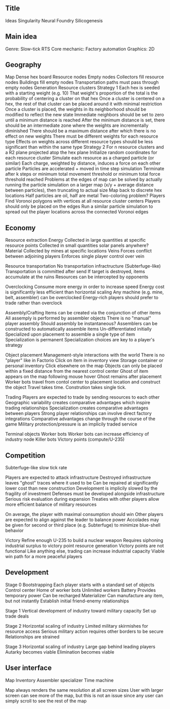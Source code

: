 ## Title

Ideas
    Singularity
    Neural Foundry
    Silicogenesis

## Main idea

Genre: Slow-tick RTS
Core mechanic: Factory automation
Graphics: 2D

## Geography

Map
    Dense hex board
    Resource nodes
    Empty nodes
        Collectors fill resource nodes
        Buildings fill empty nodes
        Transportation paths must pass through empty nodes
    Generation
        Resource clusters
            Strategy 1
                Each hex is seeded with a starting weight (e.g. 10)
                That weight's proportion of the total is the probability of centering a cluster on that hex
                Once a cluster is centered on a hex, the rest of that cluster can be placed around it with minimal restriction
                Once a cluster is placed, the weights in its neighborhood should be modified to reflect the new state
                    Immediate neighbors should be set to zero until a minimum distance is reached
                    After the minimum distance is set, there should be an intermediate zone where the weights are incrementally diminished
                    There should be a maximum distance after which there is no effect on new weights
                    There must be different weights for each resource type
                    Effects on weights across different resource types should be less significant than within the same type
            Strategy 2
                For n resource clusters and a R2 plane projected atop the hex plane
                Initialize random coordinates for each resource cluster
                Simulate each resource as a charged particle (or similar)
                    Each charge, weighted by distance, induces a force on each other particle
                    Particles are accelerated + moved in time step simulation
                    Terminate after k steps or minimum total movement threshold or minimum total force threshold reached
                    Problems at the edges of map can be solved by actually running the particle simulation on a larger map (x/y + average distance between particles), then truncating to actual size
                Map back to discrete hex locations
                Half particles are oil, half are metal
                    Two-coloring problem?
        Players
            Find Voronoi polygons with vertices at all resource cluster centers
            Players should only be placed on the edges
            Run a similar particle simulation to spread out the player locations across the connected Voronoi edges

## Economy

Resource extraction
    Energy
        Collected in large quantities at specific resource points
        Collected in small quantities solar panels anywhere?
    Material
        Collected by mines at specific locations
    Veins
        Forces conflict between adjoining players
        Enforces single player control over vein

Resource transportation
    No transportation infractructure (Subterfuge-like)
    Transportation is committed after send
    If target is destroyed, items accumulate at the ruins
    Resources can be intercepted by opponents

Overclocking
    Consume more energy in order to increase speed
    Energy cost is significantly less efficient than horizontal scaling
    Any machine (e.g. mine, belt, assembler) can be overclocked
    Energy-rich players should prefer to trade rather than overclock

Assembly/Crafting
    Items can be created via the conjunction of other items
    All assemply is performed by assembler objects
        There is no "manual" player assembly
    Should assembly be instantaneous?
    Assemblers can be constructed to automatically assemble items
        Un-differentiated initially
        Specialized upon placement to assemble a single type of item
        Specialization is permanent
        Specialization choices are key to a player's strategy

Object placement
    Management-style interactions with the world
        There is no "player" like in Factorio
    Click on item in inventory view
        Storage container or personal inventory
    Click elsewhere on the map
        Objects can only be placed within a fixed distance from the nearest control center
        Ghost of item appears on the map following mouse hover
        Ghost remains after placement
        Worker bots travel from contol center to placement location and construct the object
        Travel takes time. Constrution takes single tick.

Trading
    Players are expected to trade by sending resources to each other
    Geographic variability creates comparative advantages which inspire trading relationships
    Specialization creates comparative advantages between players
    Strong player relationships can involve direct factory integrations
    Comparative advantages change through the course of the game
    Military protection/pressure is an implicily traded service

Terminal objects
    Worker bots
        Worker bots can increase efficiency of industry node
    Killer bots
    Victory points (compute/U-235)

## Competition

Subterfuge-like slow tick rate

Players are expected to attack infrastructure
    Destroyed infrastructure leaves "ghost" traces where it used to be
        Can be repaired at significantly lower cost than new construction
    Development is implicily slowed by the fragility of investment
        Defenses must be developed alongside infrastructure
        Serious risk evaluation during expansion
        Treaties with other players allow more efficient balance of military resources

On average, the player with maximal consumption should win
    Other players are expected to align against the leader to balance power
    Accolades may be given for second or third place (e.g. Subterfuge) to minimize blue-shell behavior

Victory
    Refine enough U-235 to build a nuclear weapon
    Requires siphoning industrial surplus to victory point resource generation
    Victory points are not functional
    Like anything else, trading can increase industrial capacity
        Viable win path for a more peaceful players

## Development

Stage 0
    Bootstrapping
    Each player starts with a standard set of objects
        Control center
            Home of worker bots
            Unlimited workers
        Battery
            Provides temporary power
            Can be recharged
        Materializer
            Can manufacture any item, but not instantly
    Establish initial friend-enemy relationships

Stage 1
    Vertical development of industry toward military capacity
    Set up trade deals

Stage 2
    Horizontal scaling of industry
    Limited military skirmishes for resource access
    Serious military action requires other borders to be secure
    Relationships are strained

Stage 3
    Horizontal scaling of industry
    Large gap behind leading players
    Autarky becomes viable
    Elimination becomes viable

## User interface

Map
Inventory
Assembler specializer
Time machine

Map always renders the same resolution at all screen sizes
    User with larger screen can see more of the map, but this is not an issue since any user can simply scroll to see the rest of the map

